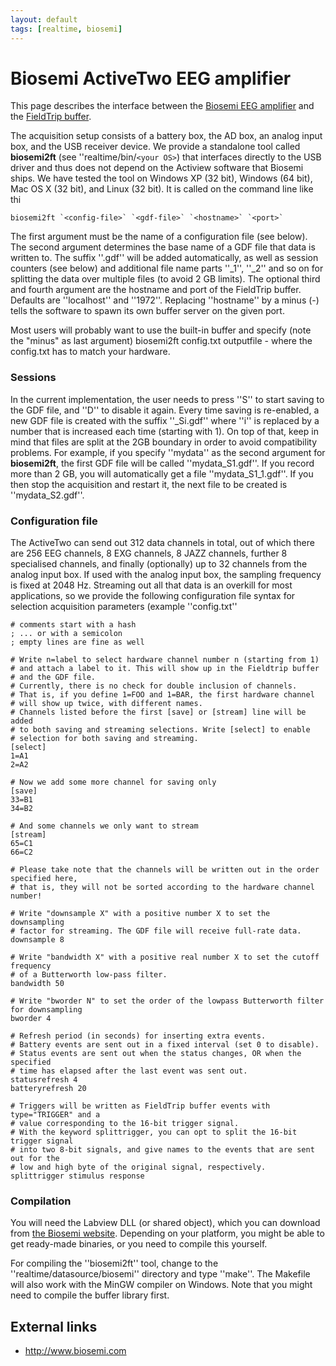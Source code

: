 ```yaml
---
layout: default
tags: [realtime, biosemi]
---
```


# Biosemi ActiveTwo EEG amplifier

This page describes the interface between the [Biosemi EEG amplifier](http://www.biosemi.com) and the [FieldTrip buffer](/buffer).

The acquisition setup consists of a battery box, the AD box, an analog input box, and the USB receiver device.  We provide a standalone tool called **biosemi2ft** (see ''realtime/bin/`<your OS>`) that interfaces directly to the USB driver and thus does not depend on the Actiview software that Biosemi ships. We have tested the tool on Windows XP (32 bit), Windows (64 bit), Mac OS X (32 bit), and Linux (32 bit).  It is called on the command line like thi

    biosemi2ft `<config-file>` `<gdf-file>` `<hostname>` `<port>`
    
The first argument must be the name of a configuration file (see below). The second argument determines the base name of a GDF file that data is written to. The suffix ''.gdf'' will be added automatically, as well as session counters (see below) and additional file name parts ''_1'', ''_2'' and so on for splitting the data over multiple files (to avoid 2 GB limits). The optional third and fourth argument are the hostname and port of the FieldTrip buffer. Defaults are ''localhost'' and ''1972''. Replacing ''hostname'' by a minus (-) tells the software to spawn its own buffer server on the given port.

Most users will probably want to use the built-in buffer and specify (note the "minus" as last argument)
    biosemi2ft config.txt outputfile -
where the config.txt has to match your hardware.

### Sessions

In the current implementation, the user needs to press ''S'' to start saving to the GDF file, and ''D'' to disable it again. Every time saving is re-enabled, 
a new GDF file is created with the suffix ''_Si.gdf'' where ''i'' is replaced by a number that is increased each time (starting with 1). On top of that, 
keep in mind that files are split at the 2GB boundary in order to avoid compatibility problems. For example, if you specify ''mydata'' as the second 
argument for **biosemi2ft**, the first GDF file will be called ''mydata_S1.gdf''. If you record more than 2 GB, you will automatically get a file 
''mydata_S1_1.gdf''. If you then stop the acquisition and restart it, the next file to be created is ''mydata_S2.gdf''.

### Configuration file

The ActiveTwo can send out 312 data channels in total, out of which there are 256 EEG channels, 8 EXG channels, 8 JAZZ channels, further 8 specialised channels, and finally (optionally) up to 32 channels from the analog input box. If used with the analog input box, the sampling frequency is fixed at 2048 Hz. Streaming out all that data is an overkill for most applications, so we provide the following configuration file syntax for selection acquisition parameters (example ''config.txt''

	
	# comments start with a hash
	; ... or with a semicolon
	; empty lines are fine as well
	
	# Write n=label to select hardware channel number n (starting from 1)
	# and attach a label to it. This will show up in the Fieldtrip buffer
	# and the GDF file.
	# Currently, there is no check for double inclusion of channels.
	# That is, if you define 1=FOO and 1=BAR, the first hardware channel
	# will show up twice, with different names.
	# Channels listed before the first [save] or [stream] line will be added
	# to both saving and streaming selections. Write [select] to enable 
	# selection for both saving and streaming.
	[select]
	1=A1
	2=A2
	
	# Now we add some more channel for saving only
	[save]
	33=B1
	34=B2
	
	# And some channels we only want to stream
	[stream]
	65=C1
	66=C2
	
	# Please take note that the channels will be written out in the order specified here,
	# that is, they will not be sorted according to the hardware channel number!
	
	# Write "downsample X" with a positive number X to set the downsampling
	# factor for streaming. The GDF file will receive full-rate data.
	downsample 8
	
	# Write "bandwidth X" with a positive real number X to set the cutoff frequency
	# of a Butterworth low-pass filter.
	bandwidth 50
	
	# Write "bworder N" to set the order of the lowpass Butterworth filter for downsampling
	bworder 4
	
	# Refresh period (in seconds) for inserting extra events. 
	# Battery events are sent out in a fixed interval (set 0 to disable).
	# Status events are sent out when the status changes, OR when the specified
	# time has elapsed after the last event was sent out.
	statusrefresh 4
	batteryrefresh 20
	
	# Triggers will be written as FieldTrip buffer events with type="TRIGGER" and a
	# value corresponding to the 16-bit trigger signal.
	# With the keyword splittrigger, you can opt to split the 16-bit trigger signal
	# into two 8-bit signals, and give names to the events that are sent out for the
	# low and high byte of the original signal, respectively.
	splittrigger stimulus response

### Compilation

You will need the Labview DLL (or shared object), which you can download from [the Biosemi website](http://www.biosemi.com/download.htm).
Depending on your platform, you might be able to get ready-made binaries, or you need to compile this yourself.

For compiling the ''biosemi2ft'' tool, change to the ''realtime/datasource/biosemi'' directory and type ''make''. The Makefile will 
also work with the MinGW compiler on Windows. Note that you might need to compile the buffer library first.

## External links

*  http://www.biosemi.com
